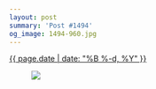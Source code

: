```yaml
---
layout: post
summary: 'Post #1494'
og_image: 1494-960.jpg
---
```


<div class="post">
 <time>
  <a href="/1494">
   {{ page.date | date: "%B %-d, %Y" }}
  </a>
 </time>
 <a href="/1494">
  <figure data-taken="9/27/2021">
   <img sizes="(min-width: 700px) 50vw, calc(100vw - 2rem)" src="{{ site.assets_url }}/1494-480.jpg" srcset="{{ site.assets_url }}/1494-240.jpg 240w, {{ site.assets_url }}/1494-480.jpg 480w, {{ site.assets_url }}/1494-720.jpg 720w, {{ site.assets_url }}/1494-960.jpg 960w"/>
  </figure>
 </a>
</div>
